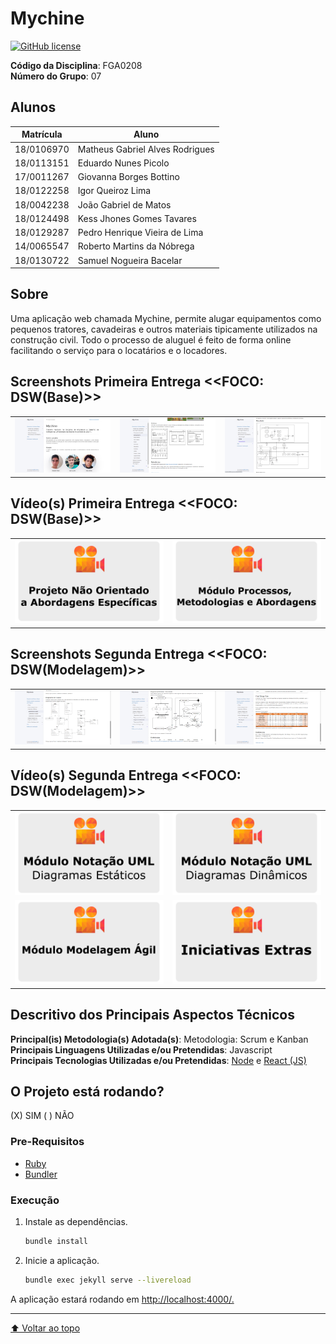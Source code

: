 # Mychine

[![GitHub license](https://img.shields.io/github/license/UnBArqDsw2021-1/2021.1_G7_Mychine_docs?style=flat-square)](https://github.com/UnBArqDsw2021-1/2021.1_G7_Mychine_docs/blob/gh-pages/LICENSE)

**Código da Disciplina**: FGA0208<br>
**Número do Grupo**: 07<br>

## Alunos

| Matrícula  | Aluno                           |
| ---------- | ------------------------------- |
| 18/0106970 | Matheus Gabriel Alves Rodrigues |
| 18/0113151 | Eduardo Nunes Picolo            |
| 17/0011267 | Giovanna Borges Bottino         |
| 18/0122258 | Igor Queiroz Lima               |
| 18/0042238 | João Gabriel de Matos           |
| 18/0124498 | Kess Jhones Gomes Tavares       |
| 18/0129287 | Pedro Henrique Vieira de Lima   |
| 14/0065547 | Roberto Martins da Nóbrega      |
| 18/0130722 | Samuel Nogueira Bacelar         |

## Sobre

Uma aplicação web chamada Mychine, permite alugar equipamentos como pequenos tratores, cavadeiras e outros materiais tipicamente utilizados na construção civil. Todo o processo de aluguel é feito de forma online facilitando o serviço para o locatários e o locadores.

## Screenshots Primeira Entrega <<FOCO: DSW(Base)>>

| | | |
| - | - | - |
|![screenshot1](/assets/images/entrega1/screenshot1.png)|![screenshot2](/assets/images/entrega1/screenshot2.png)| ![screenshot3](/assets/images/entrega1/screenshot3.png) |

## Vídeo(s) Primeira Entrega <<FOCO: DSW(Base)>>

| | |
| - | - |
|[![Vídeo 1 - Artefatos gerados](/assets/images/entrega1/screenshot_video1.png)](https://youtu.be/4YzhoC3aw-4) | [![Vídeo 2 - Metodologia e BPMN](/assets/images/entrega1/screenshot_video2.png)](https://youtu.be/L85OCHXZnOU)

## Screenshots Segunda Entrega <<FOCO: DSW(Modelagem)>>

| | | |
| - | - | - |
|[![screenshot1](/assets/images/entrega2/screenshot1.png)](/modelagem/modulo1/classe)|![screenshot2](/assets/images/entrega2/screenshot2.png)| ![screenshot3](/assets/images/entrega2/screenshot3.png) |

## Vídeo(s) Segunda Entrega <<FOCO: DSW(Modelagem)>>

| | |
| - | - |
|[![Vídeo 1 - Módulo Notação UML – Diagramas Estáticos](/assets/images/entrega2/screenshot_video1.png)](https://www.youtube.com/watch?v=9th4pmXcSyI) | [![Vídeo 2 - Módulo Notação UML – Diagramas Dinâmicos](/assets/images/entrega2/screenshot_video2.png)](https://www.youtube.com/watch?v=rC8qg-thVbA)|
|[![Vídeo 3 - Módulo Modelagem Ágil](/assets/images/entrega2/screenshot_video3.png)](https://www.youtube.com/watch?v=eQyDNE7EDNM) | [![Vídeo 4 - Iniciativas Extras](/assets/images/entrega2/screenshot_video4.png)](https://www.youtube.com/watch?v=0nEs0w4qyDY)|

<!--

## Screenshots Terceira Entrega <<FOCO: DSW(Padrões de Projeto)>>

Adicione 2 ou mais screenshots do projeto em termos de artefatos da Terceira Entrega.

## Vídeo(s) Terceira Entrega <<FOCO: DSW(Padrões de Projeto)>>

Adicione o(s)s vídeo(s) da Terceira Entrega.

## Screenshots Quarta Entrega (FINAL) <<FOCOS: Arquitetura & Reutilização de Software & PROJETO FINAL>>

Adicione 2 ou mais screenshots do projeto em termos de interface e/ou funcionamento.

## Vídeo(s) Quarta Entrega (FINAL) <<FOCOS: Arquitetura & Reutilização de Software & PROJETO FINAL>>

Adicione o(s)s vídeo(s) da Entrega Final.

-->

## Descritivo dos Principais Aspectos Técnicos

**Principal(is) Metodologia(s) Adotada(s)**: Metodologia: Scrum e Kanban<br>
**Principais Linguagens Utilizadas e/ou Pretendidas**: Javascript<br>
**Principais Tecnologias Utilizadas e/ou Pretendidas**: [Node](https://nodejs.org/en/) e [React (JS)](https://pt-br.reactjs.org/)<br>
<!-- **Principal(is) Estilo(s) Arquitetural(is) Adotado(s)**: xxxxxx<br> -->

## O Projeto está rodando?

(X) SIM
( ) NÃO

### Pre-Requisitos

- [Ruby](https://www.ruby-lang.org/en/documentation/installation/)
- [Bundler](https://bundler.io/)

### Execução

1. Instale as dependências.

    ```bash
    bundle install
    ```

2. Inicie a aplicação.

    ```bash
    bundle exec jekyll serve --livereload
    ```

A aplicação estará rodando em <http://localhost:4000/.>

---
<!--
## Informações Complementares

Quaisquer outras informações sobre seu projeto podem ser descritas nessa seção.
-->

[⬆ Voltar ao topo](#mychine)<br>
